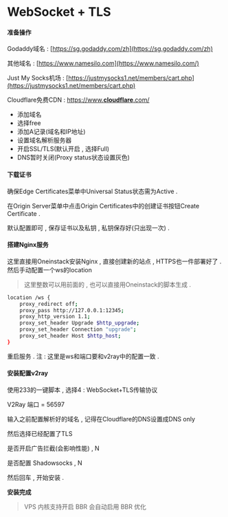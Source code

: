 # WebSocket + TLS

#### 准备操作

Godaddy域名 : [https://sg.godaddy.com/zh](https://sg.godaddy.com/zh)

其他域名 : [https://www.namesilo.com](https://www.namesilo.com/)

Just My Socks机场 : [https://justmysocks1.net/members/cart.php](https://justmysocks1.net/members/cart.php)

Cloudflare免费CDN : [https://www.**cloudflare**.com/](http://www.baidu.com/link?url=-kXyAJYvgMWiGooBatfD0Q1kNCzSRgwxuDpK2OX1fRwjq5G0SwtelYOhgsuaRoV2)

* 添加域名
* 选择free
* 添加A记录\(域名和IP地址\)
* 设置域名解析服务器
* 开启SSL/TLS\(默认开启 , 选择Full\)
* DNS暂时关闭\(Proxy status状态设置灰色\)

#### **下载证书**

确保Edge Certificates菜单中Universal Status状态需为Active .

在Origin Server菜单中点击Origin Certificates中的创建证书按钮Create Certificate .

默认配置即可 , 保存证书以及私钥 , 私钥保存好\(只出现一次\) .

#### 搭建Nginx服务

这里直接用Oneinstack安装Nginx , 直接创建新的站点 , HTTPS也一件部署好了 . 然后手动配置一个ws的location

> 这里整数可以用前面的 , 也可以直接用Oneinstack的脚本生成 .

```bash
location /ws {
    proxy_redirect off;
    proxy_pass http://127.0.0.1:12345;
    proxy_http_version 1.1;
    proxy_set_header Upgrade $http_upgrade;
    proxy_set_header Connection "upgrade";
    proxy_set_header Host $http_host;
}
```

重启服务 . 注 : 这里是ws和端口要和v2ray中的配置一致 . 

#### 安装配置v2ray

使用233的一键脚本 , 选择4 : WebSocket+TLS传输协议

V2Ray 端口 = 56597

输入之前配置解析好的域名 , 记得在Cloudflare的DNS设置成DNS only

然后选择已经配置了TLS

是否开启广告拦截\(会影响性能\) , N

是否配置 Shadowsocks , N

然后回车 , 开始安装 .

**安装完成**

> VPS 内核支持开启 BBR 会自动启用 BBR 优化





